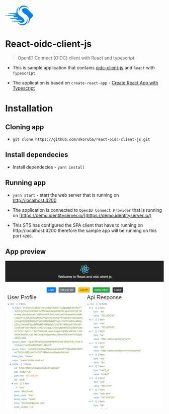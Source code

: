 ![Logo](docs/Images/Skoruba-Logo-ReadMe.png)

# React-oidc-client-js

> OpenID Connect (OIDC) client with React and typescript

- This is sample application that contains [oidc-client-js](https://github.com/IdentityModel/oidc-client-js) and `React` with `Typescript`.

- The application is based on `create-react-app` - [Create React App with Typescript](https://github.com/wmonk/create-react-app-typescript)

# Installation

## Cloning app

- `git clone https://github.com/skoruba/react-oidc-client-js.git`

## Install dependecies

- Install dependecies - `yarn install`

## Running app

- `yarn start` - start the web server that is running on [http://localhost:4200](http://localhost:4200)

- The application is connected to `OpenID Connect Provider` that is running on [https://demo.identityserver.io/](https://demo.identityserver.io/)
- This STS has configured the SPA client that have to running on http://localhost:4200 therefore the sample app will be running on this port `4200`.

## App preview

![Logo](docs/Images/react-oidc-client-screenshot.png)
